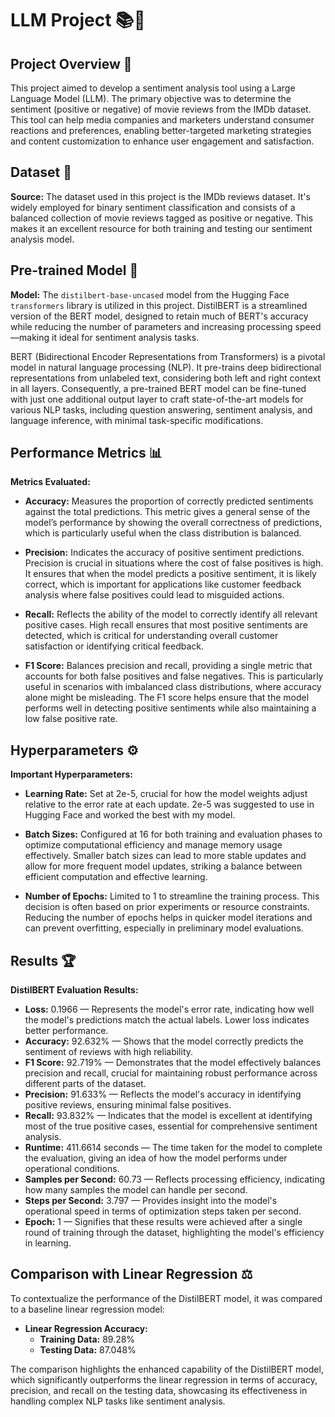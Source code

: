 # LLM Project 📚🤖

## Project Overview 🌟
This project aimed to develop a sentiment analysis tool using a Large Language Model (LLM). The primary objective was to determine the sentiment (positive or negative) of movie reviews from the IMDb dataset. This tool can help media companies and marketers understand consumer reactions and preferences, enabling better-targeted marketing strategies and content customization to enhance user engagement and satisfaction.

## Dataset 📂
**Source:** The dataset used in this project is the IMDb reviews dataset. It's widely employed for binary sentiment classification and consists of a balanced collection of movie reviews tagged as positive or negative. This makes it an excellent resource for both training and testing our sentiment analysis model.

## Pre-trained Model 🧠
**Model:** The `distilbert-base-uncased` model from the Hugging Face `transformers` library is utilized in this project. DistilBERT is a streamlined version of the BERT model, designed to retain much of BERT's accuracy while reducing the number of parameters and increasing processing speed—making it ideal for sentiment analysis tasks.

BERT (Bidirectional Encoder Representations from Transformers) is a pivotal model in natural language processing (NLP). It pre-trains deep bidirectional representations from unlabeled text, considering both left and right context in all layers. Consequently, a pre-trained BERT model can be fine-tuned with just one additional output layer to craft state-of-the-art models for various NLP tasks, including question answering, sentiment analysis, and language inference, with minimal task-specific modifications.

## Performance Metrics 📊
**Metrics Evaluated:**
- **Accuracy:** Measures the proportion of correctly predicted sentiments against the total predictions. This metric gives a general sense of the model’s performance by showing the overall correctness of predictions, which is particularly useful when the class distribution is balanced.
  
- **Precision:** Indicates the accuracy of positive sentiment predictions. Precision is crucial in situations where the cost of false positives is high. It ensures that when the model predicts a positive sentiment, it is likely correct, which is important for applications like customer feedback analysis where false positives could lead to misguided actions.
  
- **Recall:** Reflects the ability of the model to correctly identify all relevant positive cases. High recall ensures that most positive sentiments are detected, which is critical for understanding overall customer satisfaction or identifying critical feedback.
  
- **F1 Score:** Balances precision and recall, providing a single metric that accounts for both false positives and false negatives. This is particularly useful in scenarios with imbalanced class distributions, where accuracy alone might be misleading. The F1 score helps ensure that the model performs well in detecting positive sentiments while also maintaining a low false positive rate.

## Hyperparameters ⚙️
**Important Hyperparameters:**
- **Learning Rate:** Set at 2e-5, crucial for how the model weights adjust relative to the error rate at each update. 2e-5 was suggested to use in Hugging Face and worked the best with my model.
  
- **Batch Sizes:** Configured at 16 for both training and evaluation phases to optimize computational efficiency and manage memory usage effectively. Smaller batch sizes can lead to more stable updates and allow for more frequent model updates, striking a balance between efficient computation and effective learning.
  
- **Number of Epochs:** Limited to 1 to streamline the training process. This decision is often based on prior experiments or resource constraints. Reducing the number of epochs helps in quicker model iterations and can prevent overfitting, especially in preliminary model evaluations.

## Results 🏆
**DistilBERT Evaluation Results:**
- **Loss:** 0.1966 — Represents the model's error rate, indicating how well the model's predictions match the actual labels. Lower loss indicates better performance.
- **Accuracy:** 92.632% — Shows that the model correctly predicts the sentiment of reviews with high reliability.
- **F1 Score:** 92.719% — Demonstrates that the model effectively balances precision and recall, crucial for maintaining robust performance across different parts of the dataset.
- **Precision:** 91.633% — Reflects the model's accuracy in identifying positive reviews, ensuring minimal false positives.
- **Recall:** 93.832% — Indicates that the model is excellent at identifying most of the true positive cases, essential for comprehensive sentiment analysis.
- **Runtime:** 411.6614 seconds — The time taken for the model to complete the evaluation, giving an idea of how the model performs under operational conditions.
- **Samples per Second:** 60.73 — Reflects processing efficiency, indicating how many samples the model can handle per second.
- **Steps per Second:** 3.797 — Provides insight into the model's operational speed in terms of optimization steps taken per second.
- **Epoch:** 1 — Signifies that these results were achieved after a single round of training through the dataset, highlighting the model's efficiency in learning.

## Comparison with Linear Regression ⚖️
To contextualize the performance of the DistilBERT model, it was compared to a baseline linear regression model:

- **Linear Regression Accuracy:**
  - **Training Data:** 89.28%
  - **Testing Data:** 87.048%

The comparison highlights the enhanced capability of the DistilBERT model, which significantly outperforms the linear regression in terms of accuracy, precision, and recall on the testing data, showcasing its effectiveness in handling complex NLP tasks like sentiment analysis.
